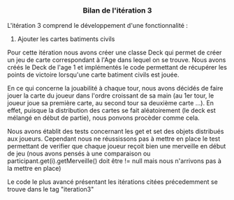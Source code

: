 ﻿<h3 align="center"> Bilan de l'itération 3 </h3>


L'itération 3 comprend le développement d'une fonctionnalité :
 1) Ajouter les cartes batiments civils
 
Pour cette itération nous avons créer une classe Deck qui permet de créer un jeu de carte correspondant à l'Age dans lequel on se trouve.
Nous avons créés le Deck de l'age 1 et implémentés le code permettant de récupérer les points de victoire lorsqu'une carte batiment civils est jouée.

En ce qui concerne la jouabilité à chaque tour, nous avons décidés de faire jouer la carte du joueur dans l'ordre croissant de sa main (au 1er tour, le joueur joue sa première carte, au second tour sa deuxième carte ...).
En effet, puisque la distribution des cartes se fait aléatoirement (le deck est mélangé en début de partie), nous ponvons procèder comme cela. 

Nous avons établit des tests concernant les get et set des objets distribués aux joueurs.
Cependant nous ne réussissons pas à mettre en place le test permettant de verifier que chaque joueur reçoit bien une merveille en début de jeu (nous avons pensés à une comparaison ou participant.get(i).getMerveille() doit être != null mais nous n'arrivons pas à la mettre en place)

Le code le plus avancé présentant les itérations citées précedemment se trouve dans le tag "iteration3"
